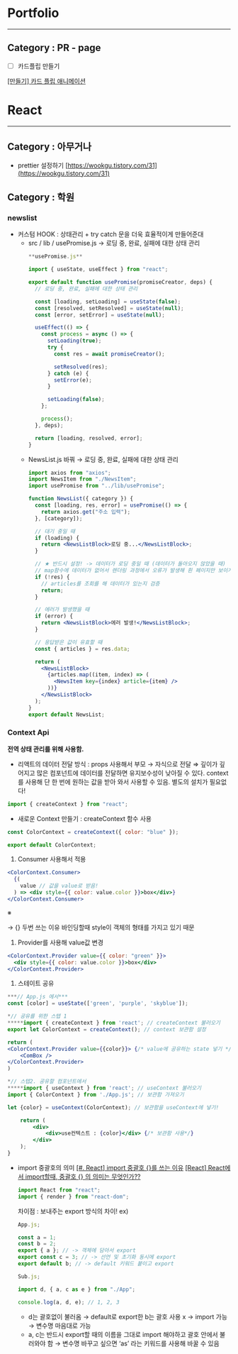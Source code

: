 # Portfolio

---

## Category : PR - page

- [ ] 카드플립 만들기

[[만들기] 카드 플립 애니메이션](https://velog.io/@jj123/%EB%A7%8C%EB%93%A4%EA%B8%B0-%EC%B9%B4%EB%93%9C-%ED%94%8C%EB%A6%BD-%EC%95%A0%EB%8B%88%EB%A9%94%EC%9D%B4%EC%85%98)

# React

---

## Category : 아무거나

- prettier 설정하기
  [https://wookgu.tistory.com/31](https://wookgu.tistory.com/31)

## Category : 학원

### newslist

- 커스텀 HOOK : 상태관리 + try catch 문을 더욱 효율적이게 만들어준대
  - src / lib / usePromise.js → 로딩 중, 완료, 실패에 대한 상태 관리
    ```jsx
    **usePromise.js**

    import { useState, useEffect } from "react";

    export default function usePromise(promiseCreator, deps) {
      // 로딩 중, 완료, 실패에 대한 상태 관리

      const [loading, setLoading] = useState(false);
      const [resolved, setResolved] = useState(null);
      const [error, setError] = useState(null);

      useEffect(() => {
        const process = async () => {
          setLoading(true);
          try {
            const res = await promiseCreator();

            setResolved(res);
          } catch (e) {
            setError(e);
          }

          setLoading(false);
        };

        process();
      }, deps);

      return [loading, resolved, error];
    }
    ```
  - NewsList.js 바꿔 → 로딩 중, 완료, 실패에 대한 상태 관리
    ```jsx
    import axios from "axios";
    import NewsItem from "./NewsItem";
    import usePromise from "../lib/usePromise";

    function NewsList({ category }) {
      const [loading, res, error] = usePromise(() => {
        return axios.get("주소 입력");
      }, [category]);

      // 대기 중일 때
      if (loading) {
        return <NewsListBlock>로딩 중...</NewsListBlock>;
      }

      // ★ 반드시 설정! -> 데이터가 로딩 중일 때 (데이터가 돌아오지 않았을 때)
      // map함수에 데이터가 없어서 렌더링 과정에서 오류가 발생해 흰 페이지만 보이게 됨.
      if (!res) {
        // articles를 조회를 해 데이터가 있는지 검증
        return;
      }

      // 에러가 발생했을 때
      if (error) {
        return <NewsListBlock>에러 발생!</NewsListBlock>;
      }

      // 응답받은 값이 유효할 때
      const { articles } = res.data;

      return (
        <NewsListBlock>
          {articles.map((item, index) => (
            <NewsItem key={index} article={item} />
          ))}
        </NewsListBlock>
      );
    }
    export default NewsList;
    ```

### Context Api

**전역 상태 관리를 위해 사용함.**

- 리액트의 데이터 전달 방식
  : props 사용해서 부모 → 자식으로 전달
  ⇒ 깊이가 깊어지고 많은 컴포넌트에 데이터를 전달하면 유지보수성이 낮아질 수 있다.
  context를 사용해 단 한 번에 원하는 값을 받아 와서 사용할 수 있음. 별도의 설치가 필요없다!

```jsx
import { createContext } from "react";
```

- 새로운 Context 만들기
  : createContext 함수 사용

```jsx
const ColorContext = createContext({ color: "blue" });

export default ColorContext;
```

1. Consumer 사용해서 적용

```jsx
<ColorContext.Consumer>
  {(
    value // 값을 value로 받음!
  ) => <div style={{ color: value.color }}>box</div>}
</ColorContext.Consumer>
```

※<div style={{}} /> → {} 두번 쓰는 이유 바인딩할때 style이 객체의 형태를 가지고 있기 때문

1. Provider를 사용해 value값 변경

```jsx
<ColorContext.Provider value={{ color: "green" }}>
  <div style={{ color: value.color }}>box</div>
</ColorContext.Provider>
```

1. 스테이트 공유

```jsx
***// App.js 에서***
const [color] = useState(['green', 'purple', 'skyblue']);

*// 공유를 위한 스텝 1
*****import { createContext } from 'react'; // createContext 불러오기
export let ColorContext = createContext(); // context 보관함 설정

return (
<ColorContext.Provider value={{color}}> {/* value에 공유하는 state 넣기 */}
	<ComBox />
</ColorContext.Provider>
)

*// 스텝2. 공유할 컴포넌트에서
*****import { useContext } from 'react'; // useContext 불러오기
import { ColorContext } from './App.js'; // 보관함 가져오기

let {color} = useContext(ColorContext); // 보관함을 useContext에 넣기!

    return (
        <div>
            <div>use컨텍스트 : {color}</div> {/* 보관함 사용*/}
        </div>
    );
}
```

- import 중괄호의 의미
  [[#. React] import 중괄호 {}를 쓰는 이유](https://developer0809.tistory.com/41)
  [[React] React에서 import할때, 중괄호 {} 의 의미는 무엇인가??](https://codingmania.tistory.com/333)
  ```jsx
  import React from "react";
  import { render } from "react-dom";
  ```
  차이점 : 보내주는 export 방식의 차이!
  ex)
  ```jsx
  App.js;

  const a = 1;
  const b = 2;
  export { a }; // -> 객체에 담아서 export
  export const c = 3; // -> 선언 및 초기화 동시에 export
  export default b; // -> default 키워드 붙이고 export

  Sub.js;

  import d, { a, c as e } from "./App";

  console.log(a, d, e); // 1, 2, 3
  ```
  - d는 괄호없이 불러옴 → default로 export한 b는 괄호 사용 x → import 가능 → 변수명 마음대로 가능
  - a, c는 반드시 export할 때의 이름을 그대로 import 해야하고 괄호 안에서 불러와야 함 → 변수명 바꾸고 싶으면 ‘as’ 라는 키워드를 사용해 바꿀 수 있음
